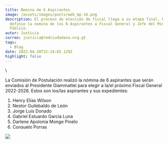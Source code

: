 ```yaml
---
title: Nomina de 6 Aspirantes
image: /assets/images/posts/web_mp-16.png
description: El proceso de elección de fiscal llega a su etapa final, hoy se
  definio la nomina de los 6 Aspirantes a Fiscal General y Jefe del Ministerio
  Público.
autor: Justicia
correo: justicia@redciudadana.org.gt
tags:
  - Blog
date: 2022-04-20T22:24:02.129Z
highlight: false
---
```

<!--StartFragment-->\

La Comisión de Postulación realizó la nómina de 6 aspirantes que serán enviados al Presidente Giammattei para elegir a la/el próximo Fiscal General 2022-2026. Estos son los/las aspirantes y sus expedientes:

1. Henry Elías Wilson
2. Nestor Guilebaldo de León
3. Jorge Luis Donado
4. Gabriel Estuardo García Luna
5. Darlene Apolonia Monge Pinelo
6. Consuelo Porras

![](/assets/images/posts/nomina-de-6-04-1-.png)

<!--EndFragment-->